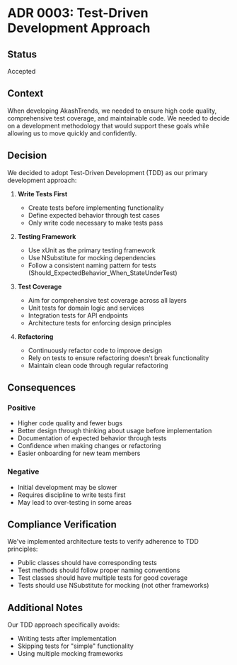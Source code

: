 # ADR 0003: Test-Driven Development Approach

## Status

Accepted

## Context

When developing AkashTrends, we needed to ensure high code quality, comprehensive test coverage, and maintainable code. We needed to decide on a development methodology that would support these goals while allowing us to move quickly and confidently.

## Decision

We decided to adopt Test-Driven Development (TDD) as our primary development approach:

1. **Write Tests First**
   - Create tests before implementing functionality
   - Define expected behavior through test cases
   - Only write code necessary to make tests pass

2. **Testing Framework**
   - Use xUnit as the primary testing framework
   - Use NSubstitute for mocking dependencies
   - Follow a consistent naming pattern for tests (Should_ExpectedBehavior_When_StateUnderTest)

3. **Test Coverage**
   - Aim for comprehensive test coverage across all layers
   - Unit tests for domain logic and services
   - Integration tests for API endpoints
   - Architecture tests for enforcing design principles

4. **Refactoring**
   - Continuously refactor code to improve design
   - Rely on tests to ensure refactoring doesn't break functionality
   - Maintain clean code through regular refactoring

## Consequences

### Positive

- Higher code quality and fewer bugs
- Better design through thinking about usage before implementation
- Documentation of expected behavior through tests
- Confidence when making changes or refactoring
- Easier onboarding for new team members

### Negative

- Initial development may be slower
- Requires discipline to write tests first
- May lead to over-testing in some areas

## Compliance Verification

We've implemented architecture tests to verify adherence to TDD principles:
- Public classes should have corresponding tests
- Test methods should follow proper naming conventions
- Test classes should have multiple tests for good coverage
- Tests should use NSubstitute for mocking (not other frameworks)

## Additional Notes

Our TDD approach specifically avoids:
- Writing tests after implementation
- Skipping tests for "simple" functionality
- Using multiple mocking frameworks
